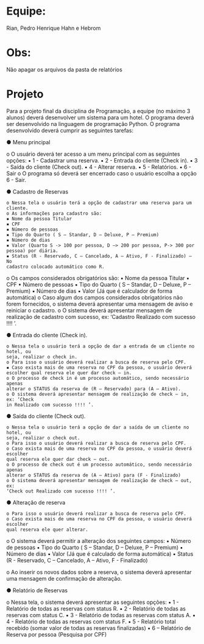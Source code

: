 # Equipe:
Rian, Pedro Henrique Hahn e Hebrom

# Obs:
Não apagar os arquivos da pasta de relatórios

# Projeto
Para a projeto final da disciplina de Programação, a equipe (no máximo 3 alunos) deverá
desenvolver um sistema para um hotel. O programa deverá ser desenvolvido na linguagem de
programação Python. O programa desenvolvido deverá cumprir as seguintes tarefas:

● Menu principal

o O usuário deverá ter acesso a um menu principal com as seguintes opções:
    ▪ 1 - Cadastrar uma reserva.
    ▪ 2 - Entrada do cliente (Check in).
    ▪ 3 - Saída do cliente (Check out).
    ▪ 4 - Alterar reserva.
    ▪ 5 - Relatórios.
    ▪ 6 - Sair
o O programa só deverá ser encerrado caso o usuário escolha a opção 6 - Sair.

● Cadastro de Reservas

    o Nessa tela o usuário terá a opção de cadastrar uma reserva para um cliente.
    o As informações para cadastro são:
    ▪ Nome da pessoa Titular
    ▪ CPF
    ▪ Número de pessoas
    ▪ Tipo do Quarto ( S – Standar, D – Deluxe, P – Premium)
    ▪ Número de dias
    ▪ Valor (Quarto S -> 100 por pessoa, D –> 200 por pessoa, P-> 300 por
    pessoa) por diária.
    ▪ Status (R - Reservado, C – Cancelado, A – Ativo, F - Finalizado) – No
    cadastro colocado automático como R.

o Os campos considerados obrigatórios são:
    ▪ Nome da pessoa Titular
    ▪ CPF
    ▪ Número de pessoas
    ▪ Tipo do Quarto ( S – Standar, D – Deluxe, P – Premium)
    ▪ Número de dias
    ▪ Valor (Já que é calculador de forma automática)
o Caso algum dos campos considerados obrigatórios não forem fornecidos, o
sistema deverá apresentar uma mensagem de aviso e reiniciar o cadastro.
o O sistema deverá apresentar mensagem de realização de cadastro com
sucesso, ex: ‘Cadastro Realizado com sucesso !!!! ’.

● Entrada do cliente (Check in).

    o Nessa tela o usuário terá a opção de dar a entrada de um cliente no hotel, ou
    seja, realizar o check in.
    o Para isso o usuário deverá realizar a busca de reserva pelo CPF.
    ▪ Caso exista mais de uma reserva no CPF da pessoa, o usuário deverá
    escolher qual reserva ele quer dar check – in.
    o O processo de check in é um processo automático, sendo necessário apenas
    alterar o STATUS da reserva de (R – Reservado) para (A – Ativo).
    o O sistema deverá apresentar mensagem de realização de check – in, ex: ‘Check
    in Realizado com sucesso !!!! ’.

● Saída do cliente (Check out).

    o Nessa tela o usuário terá a opção de dar a saída de um cliente no hotel, ou
    seja, realizar o check out.
    o Para isso o usuário deverá realizar a busca de reserva pelo CPF.
    o Caso exista mais de uma reserva no CPF da pessoa, o usuário deverá escolher
    qual reserva ele quer dar check – out.
    o O processo de check out é um processo automático, sendo necessário apenas
    alterar o STATUS da reserva de (A – Ativo) para (F - Finalizado)
    o O sistema deverá apresentar mensagem de realização de check – out, ex:
    ‘Check out Realizado com sucesso !!!! ’.

● Alteração de reserva

    o Para isso o usuário deverá realizar a busca de reserva pelo CPF.
    o Caso exista mais de uma reserva no CPF da pessoa, o usuário deverá escolher
    qual reserva ele quer alterar.

o O sistema deverá permitir a alteração dos seguintes campos:
    ▪ Número de pessoas
    ▪ Tipo do Quarto ( S – Standar, D – Deluxe, P – Premium)
    ▪ Número de dias
    ▪ Valor (Já que é calculado de forma automática)
    ▪ Status (R - Reservado, C – Cancelado, A – Ativo, F - Finalizado)

o Ao inserir os novos dados sobre a reserva, o sistema deverá apresentar uma
mensagem de confirmação de alteração.

● Relatório de Reservas

o Nessa tela, o sistema deverá apresentar as seguintes opções:
    ▪ 1 - Relatório de todas as reservas com status R.
    ▪ 2 - Relatório de todas as reservas com status C.
    ▪ 3 - Relatório de todas as reservas com status A.
    ▪ 4 - Relatório de todas as reservas com status F.
    ▪ 5 - Relatório total recebido (somar valor de todas as reservas
    finalizadas)
    ▪ 6 – Relatório de Reserva por pessoa (Pesquisa por CPF)